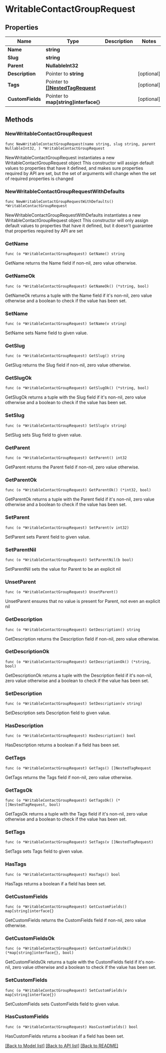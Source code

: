 # WritableContactGroupRequest

## Properties

Name | Type | Description | Notes
------------ | ------------- | ------------- | -------------
**Name** | **string** |  | 
**Slug** | **string** |  | 
**Parent** | **NullableInt32** |  | 
**Description** | Pointer to **string** |  | [optional] 
**Tags** | Pointer to [**[]NestedTagRequest**](NestedTagRequest.md) |  | [optional] 
**CustomFields** | Pointer to **map[string]interface{}** |  | [optional] 

## Methods

### NewWritableContactGroupRequest

`func NewWritableContactGroupRequest(name string, slug string, parent NullableInt32, ) *WritableContactGroupRequest`

NewWritableContactGroupRequest instantiates a new WritableContactGroupRequest object
This constructor will assign default values to properties that have it defined,
and makes sure properties required by API are set, but the set of arguments
will change when the set of required properties is changed

### NewWritableContactGroupRequestWithDefaults

`func NewWritableContactGroupRequestWithDefaults() *WritableContactGroupRequest`

NewWritableContactGroupRequestWithDefaults instantiates a new WritableContactGroupRequest object
This constructor will only assign default values to properties that have it defined,
but it doesn't guarantee that properties required by API are set

### GetName

`func (o *WritableContactGroupRequest) GetName() string`

GetName returns the Name field if non-nil, zero value otherwise.

### GetNameOk

`func (o *WritableContactGroupRequest) GetNameOk() (*string, bool)`

GetNameOk returns a tuple with the Name field if it's non-nil, zero value otherwise
and a boolean to check if the value has been set.

### SetName

`func (o *WritableContactGroupRequest) SetName(v string)`

SetName sets Name field to given value.


### GetSlug

`func (o *WritableContactGroupRequest) GetSlug() string`

GetSlug returns the Slug field if non-nil, zero value otherwise.

### GetSlugOk

`func (o *WritableContactGroupRequest) GetSlugOk() (*string, bool)`

GetSlugOk returns a tuple with the Slug field if it's non-nil, zero value otherwise
and a boolean to check if the value has been set.

### SetSlug

`func (o *WritableContactGroupRequest) SetSlug(v string)`

SetSlug sets Slug field to given value.


### GetParent

`func (o *WritableContactGroupRequest) GetParent() int32`

GetParent returns the Parent field if non-nil, zero value otherwise.

### GetParentOk

`func (o *WritableContactGroupRequest) GetParentOk() (*int32, bool)`

GetParentOk returns a tuple with the Parent field if it's non-nil, zero value otherwise
and a boolean to check if the value has been set.

### SetParent

`func (o *WritableContactGroupRequest) SetParent(v int32)`

SetParent sets Parent field to given value.


### SetParentNil

`func (o *WritableContactGroupRequest) SetParentNil(b bool)`

 SetParentNil sets the value for Parent to be an explicit nil

### UnsetParent
`func (o *WritableContactGroupRequest) UnsetParent()`

UnsetParent ensures that no value is present for Parent, not even an explicit nil
### GetDescription

`func (o *WritableContactGroupRequest) GetDescription() string`

GetDescription returns the Description field if non-nil, zero value otherwise.

### GetDescriptionOk

`func (o *WritableContactGroupRequest) GetDescriptionOk() (*string, bool)`

GetDescriptionOk returns a tuple with the Description field if it's non-nil, zero value otherwise
and a boolean to check if the value has been set.

### SetDescription

`func (o *WritableContactGroupRequest) SetDescription(v string)`

SetDescription sets Description field to given value.

### HasDescription

`func (o *WritableContactGroupRequest) HasDescription() bool`

HasDescription returns a boolean if a field has been set.

### GetTags

`func (o *WritableContactGroupRequest) GetTags() []NestedTagRequest`

GetTags returns the Tags field if non-nil, zero value otherwise.

### GetTagsOk

`func (o *WritableContactGroupRequest) GetTagsOk() (*[]NestedTagRequest, bool)`

GetTagsOk returns a tuple with the Tags field if it's non-nil, zero value otherwise
and a boolean to check if the value has been set.

### SetTags

`func (o *WritableContactGroupRequest) SetTags(v []NestedTagRequest)`

SetTags sets Tags field to given value.

### HasTags

`func (o *WritableContactGroupRequest) HasTags() bool`

HasTags returns a boolean if a field has been set.

### GetCustomFields

`func (o *WritableContactGroupRequest) GetCustomFields() map[string]interface{}`

GetCustomFields returns the CustomFields field if non-nil, zero value otherwise.

### GetCustomFieldsOk

`func (o *WritableContactGroupRequest) GetCustomFieldsOk() (*map[string]interface{}, bool)`

GetCustomFieldsOk returns a tuple with the CustomFields field if it's non-nil, zero value otherwise
and a boolean to check if the value has been set.

### SetCustomFields

`func (o *WritableContactGroupRequest) SetCustomFields(v map[string]interface{})`

SetCustomFields sets CustomFields field to given value.

### HasCustomFields

`func (o *WritableContactGroupRequest) HasCustomFields() bool`

HasCustomFields returns a boolean if a field has been set.


[[Back to Model list]](../README.md#documentation-for-models) [[Back to API list]](../README.md#documentation-for-api-endpoints) [[Back to README]](../README.md)


